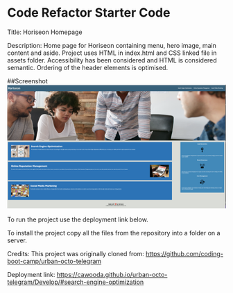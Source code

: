# Code Refactor Starter Code

Title: Horiseon Homepage

Description: Home page for Horiseon containing menu, hero image, main content and aside.
Project uses HTML in index.html and CSS linked file in assets folder. Accessibility has been considered and HTML is considered semantic.
Ordering of the header elements is optimised.

##Screenshot
![Alt text](screenshot.png?raw=true "Optional Title")

To run the project use the deployment link below.

To install the project copy all the files from the repository into a folder on a server.

Credits: This project was originally cloned from: https://github.com/coding-boot-camp/urban-octo-telegram

Deployment link: https://cawooda.github.io/urban-octo-telegram/Develop/#search-engine-optimization
